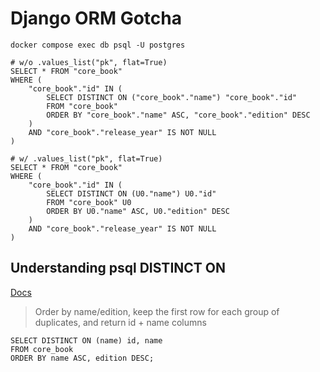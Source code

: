 # Django ORM Gotcha

```
docker compose exec db psql -U postgres
```

```
# w/o .values_list("pk", flat=True)
SELECT * FROM "core_book"
WHERE (
	"core_book"."id" IN (
		SELECT DISTINCT ON ("core_book"."name") "core_book"."id"
		FROM "core_book"
		ORDER BY "core_book"."name" ASC, "core_book"."edition" DESC
	)
	AND "core_book"."release_year" IS NOT NULL
)

# w/ .values_list("pk", flat=True)
SELECT * FROM "core_book"
WHERE (
	"core_book"."id" IN (
		SELECT DISTINCT ON (U0."name") U0."id"
		FROM "core_book" U0
		ORDER BY U0."name" ASC, U0."edition" DESC
	)
	AND "core_book"."release_year" IS NOT NULL
)
```

## Understanding psql DISTINCT ON

[Docs](https://www.postgresqltutorial.com/postgresql-select-distinct/)

> Order by name/edition, keep the first row for each group of duplicates, and return id + name columns

```
SELECT DISTINCT ON (name) id, name
FROM core_book
ORDER BY name ASC, edition DESC;
```
